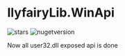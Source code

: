 # IlyfairyLib.WinApi

![stars](https://img.shields.io/github/stars/ilyfairy/ilyfairylib.winapi)
![nugetversion](https://img.shields.io/nuget/v/IlyfairyLib.WinApi)


Now all user32.dll exposed api is done
